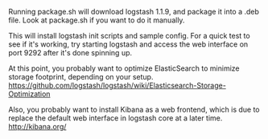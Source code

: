 
Running package.sh will download logstash 1.1.9, and package it into a .deb file. Look at package.sh if you want to do it manually.

This will install logstash init scripts and sample config. For a quick test to see if it's working, try starting logstash and access the web interface on port 9292 after it's done spinning up.

At this point, you probably want to optimize ElasticSearch to minimize storage footprint, depending on your setup.
https://github.com/logstash/logstash/wiki/Elasticsearch-Storage-Optimization

Also, you probably want to install Kibana as a web frontend, which is due to replace the default web interface in logstash core at a later time.
http://kibana.org/
